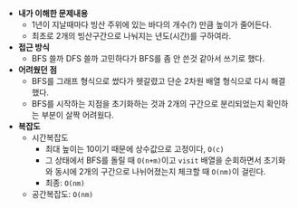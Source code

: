 - **내가 이해한 문제내용**
  - 1년이 지날때마다 빙산 주위에 있는 바다의 개수(?) 만큼 높이가 줄어든다.
  - 최초로 2개의 빙산구간으로 나눠지는 년도(시간)를 구하여라.
- **접근 방식**
  - BFS 쓸까 DFS 쓸까 고민하다가 BFS를 좀 안 쓴것 같아서 쓰기로 했다.
- **어려웠던 점**
  - BFS를 그래프 형식으로 썼다가 헷갈렸고 단순 2차원 배열 형식으로 다시 해결했다.
  - BFS를 시작하는 지점을 초기화하는 것과 2개의 구간으로 분리되었는지 확인하는 부분이 살짝 어려웠다.
- **복잡도**
  - 시간복잡도
    - 최대 높이는 10이기 때문에 상수값으로 고정이다, `O(c)`
    - 그 상태에서 BFS를 돌릴 때 `O(n+m)`이고 `visit` 배열을 순회하면서 초기화와 동시에 2개의 구간으로 나뉘어졌는지 체크할 때 `O(nm)`이 걸린다.
    - 최종: `O(nm)`
  - 공간복잡도: `O(nm)`